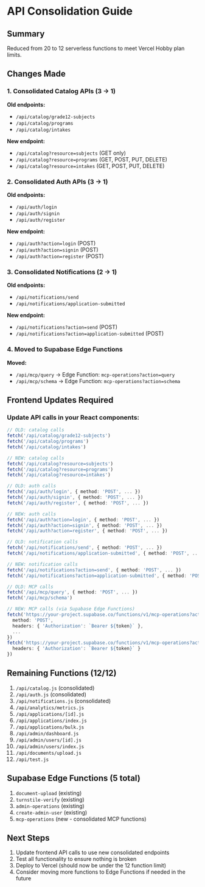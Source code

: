 # API Consolidation Guide

## Summary
Reduced from 20 to 12 serverless functions to meet Vercel Hobby plan limits.

## Changes Made

### 1. Consolidated Catalog APIs (3 → 1)
**Old endpoints:**
- `/api/catalog/grade12-subjects`
- `/api/catalog/programs` 
- `/api/catalog/intakes`

**New endpoint:**
- `/api/catalog?resource=subjects` (GET only)
- `/api/catalog?resource=programs` (GET, POST, PUT, DELETE)
- `/api/catalog?resource=intakes` (GET, POST, PUT, DELETE)

### 2. Consolidated Auth APIs (3 → 1)
**Old endpoints:**
- `/api/auth/login`
- `/api/auth/signin`
- `/api/auth/register`

**New endpoint:**
- `/api/auth?action=login` (POST)
- `/api/auth?action=signin` (POST)
- `/api/auth?action=register` (POST)

### 3. Consolidated Notifications (2 → 1)
**Old endpoints:**
- `/api/notifications/send`
- `/api/notifications/application-submitted`

**New endpoint:**
- `/api/notifications?action=send` (POST)
- `/api/notifications?action=application-submitted` (POST)

### 4. Moved to Supabase Edge Functions
**Moved:**
- `/api/mcp/query` → Edge Function: `mcp-operations?action=query`
- `/api/mcp/schema` → Edge Function: `mcp-operations?action=schema`

## Frontend Updates Required

### Update API calls in your React components:

```typescript
// OLD: catalog calls
fetch('/api/catalog/grade12-subjects')
fetch('/api/catalog/programs')
fetch('/api/catalog/intakes')

// NEW: catalog calls
fetch('/api/catalog?resource=subjects')
fetch('/api/catalog?resource=programs')
fetch('/api/catalog?resource=intakes')

// OLD: auth calls
fetch('/api/auth/login', { method: 'POST', ... })
fetch('/api/auth/signin', { method: 'POST', ... })
fetch('/api/auth/register', { method: 'POST', ... })

// NEW: auth calls
fetch('/api/auth?action=login', { method: 'POST', ... })
fetch('/api/auth?action=signin', { method: 'POST', ... })
fetch('/api/auth?action=register', { method: 'POST', ... })

// OLD: notification calls
fetch('/api/notifications/send', { method: 'POST', ... })
fetch('/api/notifications/application-submitted', { method: 'POST', ... })

// NEW: notification calls
fetch('/api/notifications?action=send', { method: 'POST', ... })
fetch('/api/notifications?action=application-submitted', { method: 'POST', ... })

// OLD: MCP calls
fetch('/api/mcp/query', { method: 'POST', ... })
fetch('/api/mcp/schema')

// NEW: MCP calls (via Supabase Edge Functions)
fetch('https://your-project.supabase.co/functions/v1/mcp-operations?action=query', { 
  method: 'POST',
  headers: { 'Authorization': `Bearer ${token}` },
  ...
})
fetch('https://your-project.supabase.co/functions/v1/mcp-operations?action=schema', {
  headers: { 'Authorization': `Bearer ${token}` }
})
```

## Remaining Functions (12/12)
1. `/api/catalog.js` (consolidated)
2. `/api/auth.js` (consolidated)
3. `/api/notifications.js` (consolidated)
4. `/api/analytics/metrics.js`
5. `/api/applications/[id].js`
6. `/api/applications/index.js`
7. `/api/applications/bulk.js`
8. `/api/admin/dashboard.js`
9. `/api/admin/users/[id].js`
10. `/api/admin/users/index.js`
11. `/api/documents/upload.js`
12. `/api/test.js`

## Supabase Edge Functions (5 total)
1. `document-upload` (existing)
2. `turnstile-verify` (existing)
3. `admin-operations` (existing)
4. `create-admin-user` (existing)
5. `mcp-operations` (new - consolidated MCP functions)

## Next Steps
1. Update frontend API calls to use new consolidated endpoints
2. Test all functionality to ensure nothing is broken
3. Deploy to Vercel (should now be under the 12 function limit)
4. Consider moving more functions to Edge Functions if needed in the future